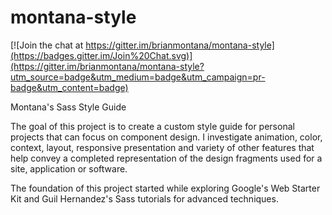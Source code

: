 montana-style
=============

[![Join the chat at https://gitter.im/brianmontana/montana-style](https://badges.gitter.im/Join%20Chat.svg)](https://gitter.im/brianmontana/montana-style?utm_source=badge&utm_medium=badge&utm_campaign=pr-badge&utm_content=badge)

Montana's Sass Style Guide


The goal of this project is to create a custom style guide for personal projects that can focus on component design. I investigate animation, color, context, layout, responsive presentation and variety of other features that help convey a completed representation of the design fragments used for a site, application or software.

The foundation of this project started while exploring Google's Web Starter Kit and Guil Hernandez's Sass tutorials for advanced techniques.
